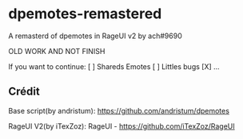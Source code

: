 # dpemotes-remastered
A remasterd of dpemotes in RageUI v2 by ach#9690

OLD WORK AND NOT FINISH

If you want to continue:
[ ] Shareds Emotes
[ ] Littles bugs
[X] ...

## Crédit

Base script(by andristum): https://github.com/andristum/dpemotes

RageUI V2(by iTexZoz): RageUI - https://github.com/iTexZoz/RageUI
